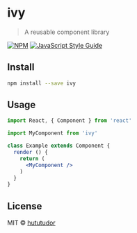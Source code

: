 # ivy

> A reusable component library

[![NPM](https://img.shields.io/npm/v/ivy.svg)](https://www.npmjs.com/package/ivy) [![JavaScript Style Guide](https://img.shields.io/badge/code_style-standard-brightgreen.svg)](https://standardjs.com)

## Install

```bash
npm install --save ivy
```

## Usage

```jsx
import React, { Component } from 'react'

import MyComponent from 'ivy'

class Example extends Component {
  render () {
    return (
      <MyComponent />
    )
  }
}
```

## License

MIT © [hututudor](https://github.com/hututudor)
